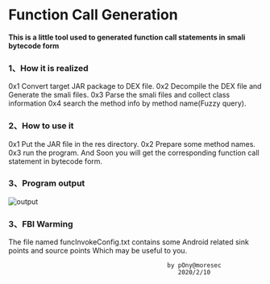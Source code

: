 # Function Call Generation

**This is a little tool used to generated function call statements in smali bytecode form**
### 1、How it is realized
0x1 Convert target JAR package to DEX file.
0x2 Decompile the DEX file and Generate the smali files.
0x3 Parse the smali files and collect class information
0x4 search the method info by method name(Fuzzy query).

### 2、How to use it
0x1 Put the JAR file in the res directory.
0x2 Prepare some method names.
0x3 run the program.
And Soon you will get the corresponding function call statement in bytecode form.

### 3、Program output
![output](https://www.mdeditor.com/images/logos/markdown.png "output")

### 3、FBI Warming
The file named funcInvokeConfig.txt contains some Android related sink points and source points Which may be useful to you.

												by pOny@moresec
												   2020/2/10